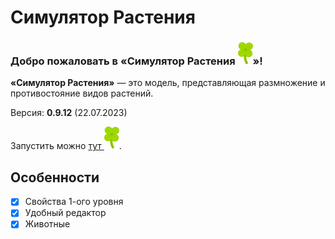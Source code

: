 # Симулятор Растения
### **Добро пожаловать в «Симулятор Растения ![](assets/icon.svg)»!**
**«Симулятор Растения»** — это модель, представляющая размножение и противостояние видов растений.

Версия: **0.9.12** (22.07.2023)

Запустить можно [тут ![](assets/icon.svg "icon.svg")](https://megospc.github.io/plant_simulator "GitHub Pages").

## Особенности
- [x] Свойства 1-ого уровня
- [x] Удобный редактор
- [x] Животные